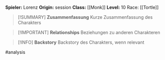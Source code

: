 **Spieler:** Lorenz
**Origin:** session
**Class:** [[Monk]]
**Level:** 10
Race: [[Tortle]]

>[!SUMMARY] **Zusammenfassung**
>Kurze Zusammenfassung des Charakters

>[!IMPORTANT] **Relationships**
>Beziehungen zu anderen Charakteren

>[!INFO] **Backstory**
>Backstory des Charakters, wenn relevant

#analysis